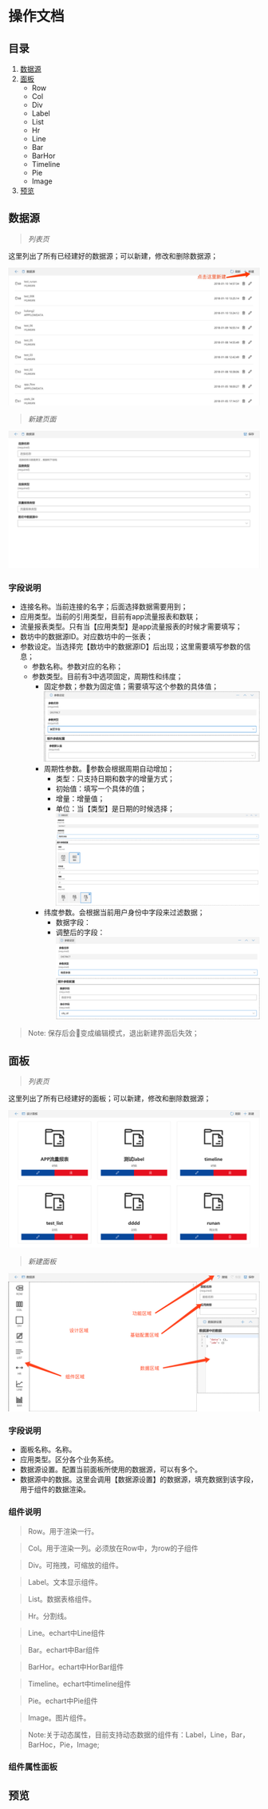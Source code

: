# 操作文档

## 目录

1. [数据源](#source)
2. [面板](#panel)
    + Row
    + Col
    + Div
    + Label
    + List
    + Hr
    + Line
    + Bar
    + BarHor
    + Timeline
    + Pie
    + Image
3. [预览](#preview)

## <a name="source">数据源</a>

> *列表页*

这里列出了所有已经建好的数据源；可以新建，修改和删除数据源；

![](./images/source.list.png)

> *新建页面*

![](./images/source.create.png)

### 字段说明

+ 连接名称。当前连接的名字；后面选择数据需要用到；
+ 应用类型。当前的引用类型，目前有app流量报表和数联；
+ 流量报表类型。只有当【应用类型】是app流量报表的时候才需要填写；
+ 数坊中的数据源ID。对应数坊中的一张表；
+ 参数设定。当选择完【数坊中的数据源ID】后出现；这里需要填写参数的信息；
    - 参数名称。参数对应的名称；
    - 参数类型。目前有3中选项固定，周期性和纬度；
        + 固定参数；参数为固定值；需要填写这个参数的具体值；
        ![](./images/source.create.fixed.png)
        + 周期性参数。参数会根据周期自动增加；
            - 类型：只支持日期和数字的增量方式；
            - 初始值：填写一个具体的值；
            - 增量：增量值；
            - 单位：当【类型】是日期的时候选择；
        ![](./images/source.create.period.png)
        + 纬度参数。会根据当前用户身份中字段来过滤数据；
            - 数据字段：
            - 调整后的字段：
        ![](./images/source.create.dimension.png)

> Note: 保存后会变成编辑模式，退出新建界面后失效；

## <span id="panel">面板</span>

> *列表页*

这里列出了所有已经建好的面板；可以新建，修改和删除数据源；

![](./images/panel.list.png)

> *新建面板*

![](./images/panel.create.png)

### 字段说明

+ 面板名称。名称。
+ 应用类型。区分各个业务系统。
+ 数据源设置。配置当前面板所使用的数据源，可以有多个。
+ 数据源中的数据。这里会调用【数据源设置】的数据源，填充数据到该字段，用于组件的数据渲染。

### 组件说明

> Row。用于渲染一行。

> Col。用于渲染一列。必须放在Row中，为row的子组件

> Div。可拖拽，可缩放的组件。

> Label。文本显示组件。

> List。数据表格组件。

> Hr。分割线。

> Line。echart中Line组件

> Bar。echart中Bar组件

> BarHor。echart中HorBar组件

> Timeline。echart中timeline组件

> Pie。echart中Pie组件

> Image。图片组件。

> Note:关于动态属性，目前支持动态数据的组件有：Label，Line，Bar，BarHoc，Pie，Image;

### 组件属性面板




## <span id="preview">预览</span>
